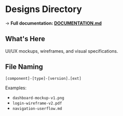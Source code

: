# Designs Directory

→ **Full documentation: [DOCUMENTATION.md](/DOCUMENTATION.md#project-structure)**

## What's Here

UI/UX mockups, wireframes, and visual specifications.

## File Naming

`[component]-[type]-[version].[ext]`

Examples:
- `dashboard-mockup-v1.png`
- `login-wireframe-v2.pdf`
- `navigation-userflow.md`